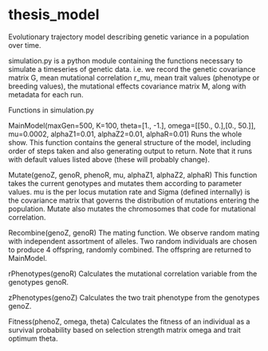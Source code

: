 # thesis_model
Evolutionary trajectory model describing genetic variance in a population over time.

simulation.py is a python module containing the functions necessary to simulate a 
timeseries of genetic data. i.e. we record the genetic covariance matrix G, mean 
mutational correlation r_mu, mean trait values (phenotype or breeding values), the
mutational effects covariance matrix M, along with metadata for each run.

Functions in simulation.py

MainModel(maxGen=500, K=100, theta=[1., -1.], omega=[[50., 0.],[0., 50.]],
	mu=0.0002, alphaZ1=0.01, alphaZ2=0.01, alphaR=0.01)
	Runs the whole show. This function contains the general structure of the model,
	including order of steps taken and also generating output to return. Note that 
	it runs with default values listed above (these will probably change).

Mutate(genoZ, genoR, phenoR, mu, alphaZ1, alphaZ2, alphaR)
	This function takes the current genotypes and mutates them according to
	parameter values. mu is the per locus mutation rate and Sigma (defined internally) 
	is the covariance matrix that governs the distribution of mutations entering the 
	population. Mutate also mutates the chromosomes that code for mutational correlation.

Recombine(genoZ, genoR)
	The mating function. We observe random mating with independent assortment of alleles. 
	Two random individuals are chosen to produce 4 offspring, randomly combined. The offspring
	are returned to MainModel. 

rPhenotypes(genoR)
	Calculates the mutational correlation variable from the genotypes genoR.

zPhenotypes(genoZ)
	Calculates the two trait phenotype from the genotypes genoZ.

Fitness(phenoZ, omega, theta)
	Calculates the fitness of an individual as a survival probability based on selection 
	strength matrix omega and trait optimum theta.
